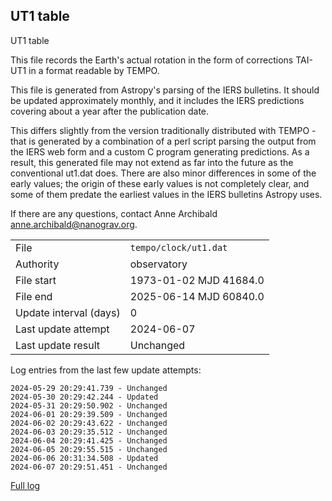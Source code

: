 
## UT1 table

UT1 table

This file records the Earth's actual rotation in the form of
corrections TAI-UT1 in a format readable by TEMPO.

This file is generated from Astropy's parsing of the IERS
bulletins. It should be updated approximately monthly, and it
includes the IERS predictions covering about a year after the
publication date.

This differs slightly from the version traditionally distributed
with TEMPO - that is generated by a combination of a perl script
parsing the output from the IERS web form and a custom C program
generating predictions. As a result, this generated file may not
extend as far into the future as the conventional ut1.dat does.
There are also minor differences in some of the early values; the
origin of these early values is not completely clear, and some of
them predate the earliest values in the IERS bulletins Astropy uses.

If there are any questions, contact Anne Archibald
<anne.archibald@nanograv.org>.

|     |     |
|:--- |:--- |
| File | `tempo/clock/ut1.dat` |
| Authority | observatory |
| File start | 1973-01-02 MJD 41684.0 |
| File end | 2025-06-14 MJD 60840.0 |
| Update interval (days) | 0 |
| Last update attempt | 2024-06-07 |
| Last update result | Unchanged |

Log entries from the last few update attempts:
```
2024-05-29 20:29:41.739 - Unchanged
2024-05-30 20:29:42.244 - Updated
2024-05-31 20:29:50.902 - Unchanged
2024-06-01 20:29:39.509 - Unchanged
2024-06-02 20:29:43.622 - Unchanged
2024-06-03 20:29:35.512 - Unchanged
2024-06-04 20:29:41.425 - Unchanged
2024-06-05 20:29:55.515 - Unchanged
2024-06-06 20:31:34.508 - Updated
2024-06-07 20:29:51.451 - Unchanged
```
[Full log](https://raw.githubusercontent.com/ipta/pulsar-clock-corrections/main/log/tempo/clock/ut1.dat.log)
